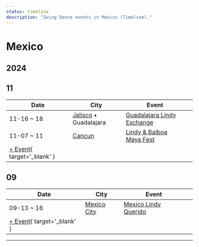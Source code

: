 ```yaml
---
status: timeline
description: "Swing Dance events in Mexico (Timeline)."
---
```


# Mexico

## 2024

## 11

| Date | City | Event | |
| --- | --- | --- | --- |
| 11-16 ~ 18 | [Jalisco](by_city.md#jalisco) • Guadalajara | [Guadalajara Lindy Exchange](guadalajara-lindy-exchange-2024.md) |  |
| 11-07 ~ 11 | [Cancun](by_city.md#cancun) | [Lindy & Balboa Maya Fest](lindy-n-balboa-maya-fest-2024.md) |  |
| [+ Event](https://github.com/swingdance/events/issues/new?assignees=&labels=add+event&projects=&template=02-add_entity.yml&title=%5B2024%2Fes_MX%5D%20%3CName%3E&region=es_MX&province=&city=&org_id=&date_starts=2024-11-&date_ends=2024-11-){ target='_blank' }

## 09

| Date | City | Event | |
| --- | --- | --- | --- |
| 09-13 ~ 16 | [Mexico City](by_city.md#mexico-city) | [Mexico Lindy Querido](mexico-lindy-querido-2024.md) |  |
| [+ Event](https://github.com/swingdance/events/issues/new?assignees=&labels=add+event&projects=&template=02-add_entity.yml&title=%5B2024%2Fes_MX%5D%20%3CName%3E&region=es_MX&province=&city=&org_id=&date_starts=2024-09-&date_ends=2024-09-){ target='_blank' }

---

